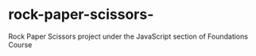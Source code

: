 # rock-paper-scissors-
Rock Paper Scissors project under the JavaScript section of Foundations Course
